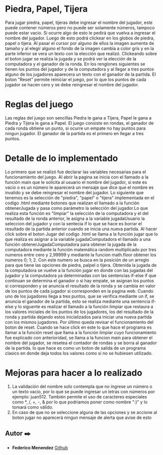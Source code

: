 # Piedra, Papel, Tijera
Para jugar piedra, papel, tijeras debe ingresar el nombre del jugador, este puede contener números pero no puede ser solamente números, tampoco puede estar vacio. Si ocurre algo de esto le pedirá que vuelva a ingresar el nombre del jugador.
Luego de esto podrá clickear en los globos de piedra, papel o tijera. Al pasar el cursor por alguno de ellos la imagen aumenta de tamaño y al elegir alguno el fondo de la imagen cambia a color gris y en la parte inferior se vera un texto con la elección que realizó.
Clickeando sobre el boton jugar se realiza la jugada y se podrá ver la elección de la computadora y el ganador de la ronda. 
En los renglones siguientes se tienen los puntos del jugador y de la computadora y al llegar a tres puntos alguno de los jugadores aparecera un texto con el ganador de la partida. El boton "Reset" permite reiniciar el juego, por lo que los puntos de cada jugador se hacen cero y se debe reingresar el nombre del jugador.

# Reglas del juego
Las reglas del juego son sencillas Piedra le gana a Tijera, Papel le gana a Piedra y Tijera le gana a Papel. El juego consiste en rondas, el ganador de cada ronda obtiene un punto, si ocurre un empate no hay puntos para ningun jugador. 
El ganador de la partida es el primero en llegar a tres puntos.

# Detalle de lo implementado
Lo primero que se realizó fue declarar las variables necesarias para el funcionamiento del juego. Al abrir la pagina se inicia con el llamado a la función main que le solicita al usuario el nombre del jugador, si este es vacio o es un número le aparecerá un mensaje que dice que el nombre es invalido y se debe reingresar el nombre del jugador.
Lo siguiente que tenemos es la selección de "piedra", "papel" o "tijera" implementada en el codigo .html mediante botones que realizan el llamado a la función obtenerJugada y pasa como parámetro la selección del jugador.Lo que realiza esta función es "limpiar" la selección de la computadora y el del resultado de la ronda anterior, le asigna a la variable jugadaUsuario la seleccion del jugador y con la sentecia if lo que se hace es borrar el resultado de la partida anterior cuando se inicia una nueva partida.
Al hacer click sobre el boton Jugar del codigo .html se llama a la función jugar que lo que realiza es asignar a la variable jugadaComputadora el llamado a una función obtenerJugadaComputadora para obtener la jugada de la computadora mediante la función matemática random multiplicado por tres numeros entre cero y 2,99999 y mediante la funcion math.floor obtener los numeros 0; 1; 2. Con este numero se busca en la posición de un arreglo para que tiene las opciones de piedra, palpel o tijera. Obtenida la jugada de la computadora se vuelve a la función jugar en donde con las jugadas del jugador y la computadora ya determinadas con las sentencias if-else if que continuan se determina el ganador o si hay empate, se asignan los puntos si corresponden y se anuncia el resultado de la ronda y se cambia en valor de los puntos de cada jugador si corresponden en la pagina web.
Cuando uno de los jugadores llega a tres puntos, que se verifica mediante un if, se anuncia el ganador de la partida, esto se realiza mediante una sentencia if-else y lo siguente es realizar el llamado a la función limpiar que restaura a los valores iniciales de los puntos de los jugadores, los del resultado de la ronda y partida dejando estos inicializados para iniciar una nueva partida con los mismos jugadores.
Por último queda revisar el funcionamiento del boton de reset. Cuando se hace click en este lo que hace el programa es llamar a la función reset que llama a la función limpiar cuyo funcionamiento fue explicado con anterioridad, se llama a la funcion main para obtener el nombre del jugador, se resetea el contador de rondas y se borra al ganador de la partida. lo que hace es como un boton de salida de un programa clasico en donde deja todos los valores como si no se hubiesen utilizado.
 
# Mejoras para hacer a lo realizado
1. La validación del nombre solo contempla que no ingrese un número o un texto vacio, por lo que se puede ingresar un letras con números por ejemplo: juan512. También permite el uso de caracteres especiales como *, /, +, -, & por lo que podriamos poner como nombre ":)" y lo tomará como válido.
2. En caso de que no se seleccione alguna de las opciones y se accione al boton jugar no aparecerá ningun mensaje de alerta que avise de esto

## Autor ✒️
* **Federico Menendez**  [Github](https://github.com/FedeMenendez)